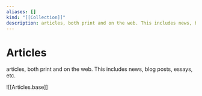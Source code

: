 ```yaml
---
aliases: []
kind: "[[Collection]]"
description: articles, both print and on the web. This includes news, blog posts, essays, etc.
---
```

# Articles
articles, both print and on the web. This includes news, blog posts, essays, etc.


![[Articles.base]]
